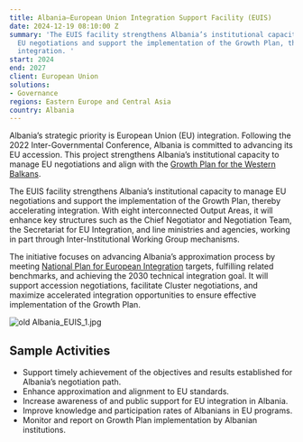 ```yaml
---
title: Albania—European Union Integration Support Facility (EUIS)
date: 2024-12-19 08:10:00 Z
summary: 'The EUIS facility strengthens Albania’s institutional capacity to manage
  EU negotiations and support the implementation of the Growth Plan, thereby accelerating
  integration. '
start: 2024
end: 2027
client: European Union
solutions:
- Governance
regions: Eastern Europe and Central Asia
country: Albania
---
```


Albania’s strategic priority is European Union (EU) integration. Following the 2022 Inter-Governmental Conference, Albania is committed to advancing its EU accession. This project strengthens Albania’s institutional capacity to manage EU negotiations and align with the [Growth Plan for the Western Balkans](https://neighbourhood-enlargement.ec.europa.eu/enlargement-policy/growth-plan-western-balkans_en).

The EUIS facility strengthens Albania’s institutional capacity to manage EU negotiations and support the implementation of the Growth Plan, thereby accelerating integration. With eight interconnected Output Areas, it will enhance key structures such as the Chief Negotiator and Negotiation Team, the Secretariat for EU Integration, and line ministries and agencies, working in part through Inter-Institutional Working Group mechanisms.

The initiative focuses on advancing Albania’s approximation process by meeting [National Plan for European Integration](https://integrimi-ne-be.punetejashtme.gov.al/en/anetaresimi-ne-be/plani-kombetar-i-integrimit-pkie/) targets, fulfilling related benchmarks, and achieving the 2030 technical integration goal. It will support accession negotiations, facilitate Cluster negotiations, and maximize accelerated integration opportunities to ensure effective implementation of the Growth Plan.

![old Albania_EUIS_1.jpg](/uploads/old%20Albania_EUIS_1.jpg)

## Sample Activities

* Support timely achievement of the objectives and results established for Albania’s negotiation path.
* Enhance approximation and alignment to EU standards.
* Increase awareness of and public support for EU integration in Albania.
* Improve knowledge and participation rates of Albanians in EU programs.
* Monitor and report on Growth Plan implementation by Albanian institutions.